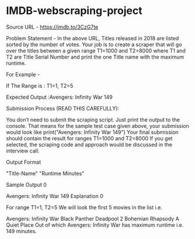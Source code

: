 # IMDB-webscraping-project


Source URL - https://imdb.to/3CzG7te

Problem Statement - In the above URL, Titles released in 2018 are listed sorted by the number of votes. Your job is to create a scraper that will go over the titles between a given range T1=1000 and T2=8000 where T1 and T2 are Title Serial Number and print the one Title name with the maximum runtime.

For Example -

If The Range is : T1=1, T2=5

Expected Output :Avengers: Infinity War 149

Submission Process (READ THIS CAREFULLY):

You don’t need to submit the scraping script. Just print the output to the console. That means for the sample test case given above, your submission would look like
print("Avengers: Infinity War 149")
Your final submission should contain the result for ranges T1=1000 and T2=8000
If you get selected, the scraping code and approach would be discussed in the interview call.

Output Format

"Title-Name" "Runtime Minutes"

Sample Output 0

Avengers: Infinity War 149
Explanation 0

For range T1=1, T2=5 We will look the first 5 movies in the list i.e.

Avengers: Infinity War
Black Panther
Deadpool 2
Bohemian Rhapsody
A Quiet Place
Out of which Avengers: Infinity War has maximum runtime i.e. 149 minutes.
